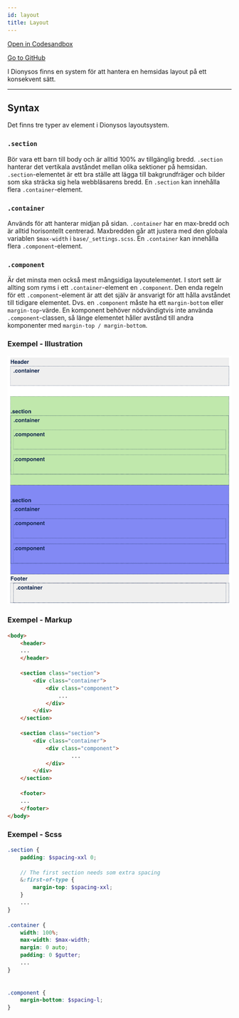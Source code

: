 ```yaml
---
id: layout
title: Layout
---
```

[Open in Codesandbox](https://codesandbox.io/s/github/DanielJohnsson87/raket-factory/tree/dionysos-layout-example/dionysos)

[Go to GitHub](https://github.com/DanielJohnsson87/raket-factory/tree/master/dionysos)

I Dionysos finns en system för att hantera en hemsidas layout på ett konsekvent sätt.

---
## Syntax
Det finns tre typer av element i Dionysos layoutsystem.

### `.section`
Bör vara ett barn till body och är alltid 100% av tillgänglig bredd. `.section` hanterar det vertikala
avståndet mellan olika sektioner på hemsidan. `.section`-elementet är ett bra ställe att lägga till bakgrundfräger och bilder
som ska sträcka sig hela webbläsarens bredd. En `.section` kan innehålla flera `.container`-element.

### `.container`
Används för att hanterar midjan på sidan. `.container` har en max-bredd och är alltid horisontellt centrerad.
Maxbredden går att justera med den globala variablen `$max-width` i `base/_settings.scss`. En `.container` kan innehålla flera `.component`-element.

### `.component`
Är det minsta men också mest mångsidiga layoutelementet. I stort sett är allting som ryms i ett `.container`-element
en `.component`. Den enda regeln för ett `.component`-element är att det själv är ansvarigt för att hålla avståndet till tidigare elementet.
Dvs. en `.component` måste ha ett `margin-bottom` eller `margin-top`-värde. En komponent behöver nödvändigtvis inte använda `.component`-classen,
så länge elementet håller avstånd till andra komponenter med `margin-top / margin-bottom`.  


### Exempel - Illustration
![Layout illustration](assets/layout-illustration.png)

### Exempel - Markup
```html
<body>
    <header>
    ...
    </header>

    <section class="section">
        <div class="container">
            <div class="component">
                ...
            </div>
        </div>
    </section>

    <section class="section">
        <div class="container">
            <div class="component">
                    ...
            </div>
        </div>
    </section>

    <footer>
    ...
    </footer>
</body>
```

### Exempel - Scss
```scss
.section {
    padding: $spacing-xxl 0;

    // The first section needs som extra spacing
    &:first-of-type {
        margin-top: $spacing-xxl;
    }
    ...
}

.container {
    width: 100%;
    max-width: $max-width;
    margin: 0 auto;
    padding: 0 $gutter;
    ...
}


.component {
    margin-bottom: $spacing-l;
}

```
